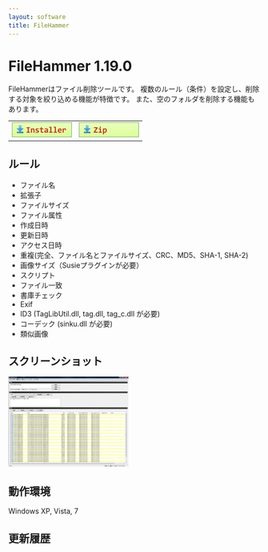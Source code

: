 ```yaml
---
layout: software
title: FileHammer
---
```


# FileHammer 1.19.0
FileHammerはファイル削除ツールです。
複数のルール（条件）を設定し、削除する対象を絞り込める機能が特徴です。
また、空のフォルダを削除する機能もあります。

<table class="dl" cellpadding="0" cellspacing="0" border="0">
	<tr>
		<td>
			<a href="http://bit.ly/1UFQew7" target="_blank" onclick="ga('send','pageview',{'page':'/downloads/FileHammerSetup','Title':'FileHammerSetup'});">
				<img src="/assets/img/download_exe.jpg" />
			</a>
		</td>
		<td>
			<a href="http://bit.ly/1XvsFw0" target="_blank" onclick="ga('send','pageview',{'page':'/downloads/FileHammer','Title':'FileHammer'});">
				<img src="/assets/img/download_zip.jpg" />
			</a>
		</td>
	</tr>
</table>

## ルール
* ファイル名
* 拡張子
* ファイルサイズ
* ファイル属性
* 作成日時
* 更新日時
* アクセス日時
* 重複(完全、ファイル名とファイルサイズ、CRC、MD5、SHA-1, SHA-2)
* 画像サイズ（Susieプラグインが必要）
* スクリプト
* ファイル一致
* 書庫チェック
* Exif
* ID3 (TagLibUtil.dll, tag.dll, tag_c.dll が必要)
* コーデック (sinku.dll が必要)
* 類似画像

## スクリーンショット
<div class="snap">
	<a class="fancybox" rel="group" href="/assets/img/FileHammer_snap01.jpg">
		<img src="/assets/img/FileHammer_snap01.jpg" width="240" height="180" alt="snap01" border="0" />
	</a>
	<br class="clear" />
</div>

## 動作環境
Windows XP, Vista, 7

## 更新履歴
